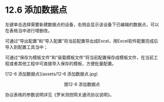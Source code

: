 # 12.6 添加数据点

左键单击选择需要新建数据点的设备，右侧会显示该设备下已编辑的数据点，可以在表格当中进行增删改。

可通过“导出配置”和“导入配置”将当前配置导出成Excel，用Excel软件配置完成后导入到配置工具当中；

可通过“保存为模板文件”和“装载模板文件”将当前配置保存成模板文件，在当前工程或者其他工程中可直接导入保存的模板，方便批量配置。

![12-6 添加数据点](assets/12-6 添加数据点.jpg)

<center>图12-6 添加数据点</center>

协议表格的参数说明详见《罗米测控网关通讯协议说明》。